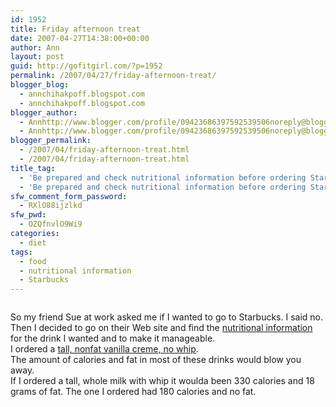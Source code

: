 ```yaml
---
id: 1952
title: Friday afternoon treat
date: 2007-04-27T14:38:00+00:00
author: Ann
layout: post
guid: http://gofitgirl.com/?p=1952
permalink: /2007/04/27/friday-afternoon-treat/
blogger_blog:
  - annchihakpoff.blogspot.com
  - annchihakpoff.blogspot.com
blogger_author:
  - Annhttp://www.blogger.com/profile/09423686397592539506noreply@blogger.com
  - Annhttp://www.blogger.com/profile/09423686397592539506noreply@blogger.com
blogger_permalink:
  - /2007/04/friday-afternoon-treat.html
  - /2007/04/friday-afternoon-treat.html
title_tag:
  - 'Be prepared and check nutritional information before ordering Starbucks '
  - 'Be prepared and check nutritional information before ordering Starbucks '
sfw_comment_form_password:
  - RXlO88ijzlkd
sfw_pwd:
  - OZQfnvlO9Wi9
categories:
  - diet
tags:
  - food
  - nutritional information
  - Starbucks
---
```

[<img id="BLOGGER_PHOTO_ID_5058225922621366338" style="DISPLAY: block; MARGIN: 0px auto 10px; CURSOR: hand; TEXT-ALIGN: center" alt="" src="http://bp1.blogger.com/_B-cu9H_tOd4/RjJtrU-E4EI/AAAAAAAAAJo/-rtT2u1LZ6s/s200/vanillacreme.jpg" border="0" />](http://bp1.blogger.com/_B-cu9H_tOd4/RjJtrU-E4EI/AAAAAAAAAJo/-rtT2u1LZ6s/s1600-h/vanillacreme.jpg)

<div>
  So my friend Sue at work asked me if I wanted to go to Starbucks. I said no. Then I decided to go on their Web site and find the <a href="http://www.starbucks.com/retail/nutrition_beverages.asp">nutritional information</a> for the drink I wanted and to make it manageable.<br /> I ordered a <a href="http://www.starbucks.com/retail/nutrition_beverage_detail.asp">tall, nonfat vanilla creme, no whip</a>.
</div>

<div>
  The amount of calories and fat in most of these drinks would blow you away.
</div>

<div>
  If I ordered a tall, whole milk with whip it woulda been 330 calories and 18 grams of fat. The one I ordered had 180 calories and no fat.
</div>



<div>
</div>



<div>
</div>